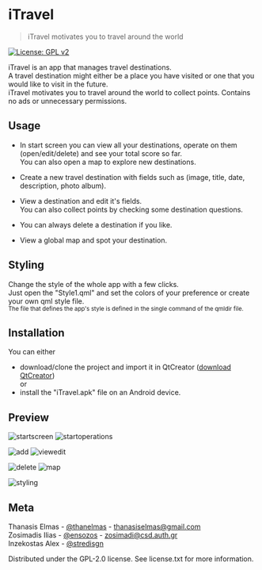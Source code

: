 # iTravel
>iTravel  motivates you to travel around the world </br>

[![License: GPL v2](https://img.shields.io/badge/License-GPL%20v2-blue.svg)](https://www.gnu.org/licenses/old-licenses/gpl-2.0.en.html)

iTravel is an app that manages travel destinations.</br>
A travel destination might either be a place you have visited or one that you would like to visit in the future.</br>
iTravel  motivates you to travel around the world to collect points. Contains no ads or unnecessary permissions.

## Usage

* In start screen you can view all your destinations, operate on them (open/edit/delete) and see your total score so far.</br>
You can also open a map to explore new destinations.</br>

* Create a new travel destination with fields such as (image, title, date, description, photo album).</br>

* View a destination and edit it's fields.</br>
 You can also collect points by checking some destination questions.

* You can always delete a destination if you like.</br>

* View a global map and spot your destination.</br>

## Styling

Change the style of the whole app with a few clicks.</br>
Just open the "Style1.qml" and set the colors of your preference or create your own qml style file.</br>
<sub>The file that defines the app's style is defined in the single command of the qmldir file.</sub>

## Installation
You can either<br/> 
* download/clone the project and import it in QtCreator ([download QtCreator](https://www.qt.io/download-open-source/#section-2))</br>
or<br/>
* install the "iTravel.apk" file on an Android device.


## Preview

![startscreen](https://cloud.githubusercontent.com/assets/10010156/18164907/1b04c888-704b-11e6-89c9-f026a26c4997.png "Start screen") ![startoperations](https://cloud.githubusercontent.com/assets/10010156/18165018/a52131fa-704b-11e6-8816-b79e126fad6a.png "Operate on your destinations")


![add](https://cloud.githubusercontent.com/assets/10010156/18165148/4bda6200-704c-11e6-8df6-a668148ec2b4.png "Create a new destination") ![viewedit](https://cloud.githubusercontent.com/assets/10010156/18165166/62ddf87c-704c-11e6-97ee-a0a271f17e0f.png "View or Edit a destination")


![delete](https://cloud.githubusercontent.com/assets/10010156/18165213/a33aabc2-704c-11e6-8ec4-941e912e2ef8.png "Delete a destination") ![map](https://cloud.githubusercontent.com/assets/10010156/18165227/b7a2bc26-704c-11e6-8d47-4e2a2d5f9d61.png "Spot your destinations on the Map")


![styling](https://cloud.githubusercontent.com/assets/10010156/18165503/4cc74866-704e-11e6-8d42-bbaf59af7832.png "Fully customize your app easily!")

## Meta

Thanasis Elmas - [@thanelmas](https://github.com/thanelmas) - thanasiselmas@gmail.com </br>
Zosimadis Ilias - [@ensozos](https://github.com/ensozos) - zosimadi@csd.auth.gr </br>
Inzekostas Alex - [@stredisgn](https://github.com/stredesign) </br>

Distributed under the GPL-2.0 license. See license.txt for more information.






